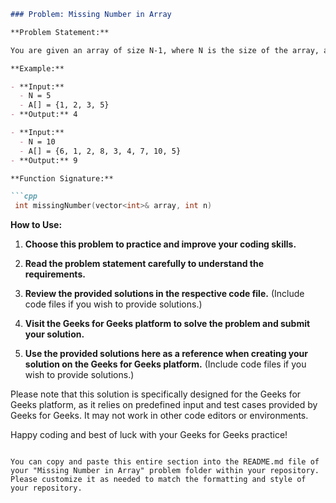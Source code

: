 
```markdown
### Problem: Missing Number in Array

**Problem Statement:**

You are given an array of size N-1, where N is the size of the array, and it contains distinct integers in the range of 1 to N. Your task is to find the missing element.

**Example:**

- **Input:**
  - N = 5
  - A[] = {1, 2, 3, 5}
- **Output:** 4

- **Input:**
  - N = 10
  - A[] = {6, 1, 2, 8, 3, 4, 7, 10, 5}
- **Output:** 9

**Function Signature:**

```cpp
 int missingNumber(vector<int>& array, int n)
```

**How to Use:**

1. **Choose this problem to practice and improve your coding skills.**

2. **Read the problem statement carefully to understand the requirements.**

3. **Review the provided solutions in the respective code file.** (Include code files if you wish to provide solutions.)

4. **Visit the Geeks for Geeks platform to solve the problem and submit your solution.**

5. **Use the provided solutions here as a reference when creating your solution on the Geeks for Geeks platform.** (Include code files if you wish to provide solutions.)

Please note that this solution is specifically designed for the Geeks for Geeks platform, as it relies on predefined input and test cases provided by Geeks for Geeks. It may not work in other code editors or environments.

Happy coding and best of luck with your Geeks for Geeks practice!
```

You can copy and paste this entire section into the README.md file of your "Missing Number in Array" problem folder within your repository. Please customize it as needed to match the formatting and style of your repository.